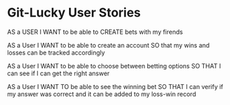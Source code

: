 # Git-Lucky User Stories

AS a USER
I WANT to be able to CREATE bets with my firends

AS a User
I WANT to be able to create an account 
SO that my wins and losses can be tracked accordingly

AS a User
I WANT to be able to choose between betting options
SO THAT I can see if I can get the right answer

AS a User
I WANT TO be able to see the winning bet
SO THAT I can verify if my answer was correct and it can be added to my loss-win record